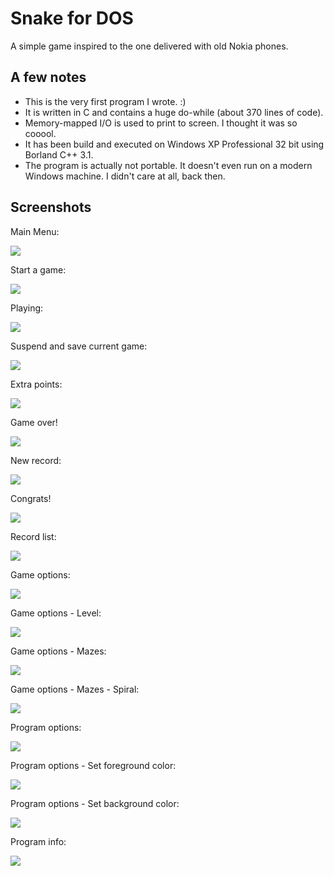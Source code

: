 Snake for DOS
=============

A simple game inspired to the one delivered with old Nokia phones.


A few notes
-----------

 * This is the very first program I wrote. :)
 * It is written in C and contains a huge do-while (about 370 lines of code).
 * Memory-mapped I/O is used to print to screen. I thought it was so cooool.
 * It has been build and executed on Windows XP Professional 32 bit using Borland C++ 3.1.
 * The program is actually not portable. It doesn't even run on a modern Windows machine. I didn't care at all, back then.



Screenshots
-----------

Main Menu:

![](img/00-main-menu.png)

Start a game:

![](img/01-start-game.png)

Playing:

![](img/02-playing.png)

Suspend and save current game:

![](img/03-save-game.png)

Extra points:

![](img/04-extra.png)

Game over!

![](img/05-game-over.png)

New record:

![](img/06-new-record.png)

Congrats!

![](img/07-new-record-congrats.png)

Record list:

![](img/08-record-list.png)

Game options:

![](img/09-opzioni.png)

Game options - Level:

![](img/10-opzioni-livello.png)

Game options - Mazes:

![](img/11-opzioni-labirinto.png)

Game options - Mazes - Spiral:

![](img/12-opzioni-labirinto-spirale.png)

Program options:

![](img/13-opzioni-programma.png)

Program options - Set foreground color:

![](img/14-opzioni-programma-colore-testo.png)

Program options - Set background color:

![](img/15-opzioni-programma-colore-sfondo.png)

Program info:

![](img/16-info.png)
